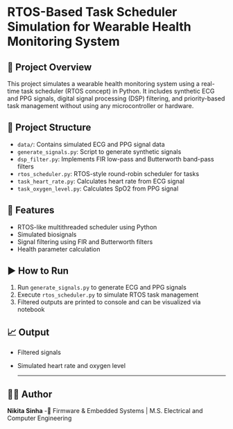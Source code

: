 # RTOS-Based Task Scheduler Simulation for Wearable Health Monitoring System

## 📌 Project Overview
This project simulates a wearable health monitoring system using a real-time task scheduler (RTOS concept) in Python. It includes synthetic ECG and PPG signals, digital signal processing (DSP) filtering, and priority-based task management without using any microcontroller or hardware.

## 🧱 Project Structure

- `data/`: Contains simulated ECG and PPG signal data
- `generate_signals.py`: Script to generate synthetic signals
- `dsp_filter.py`: Implements FIR low-pass and Butterworth band-pass filters
- `rtos_scheduler.py`: RTOS-style round-robin scheduler for tasks
- `task_heart_rate.py`: Calculates heart rate from ECG signal
- `task_oxygen_level.py`: Calculates SpO2 from PPG signal

## 🧠 Features
- RTOS-like multithreaded scheduler using Python
- Simulated biosignals
- Signal filtering using FIR and Butterworth filters
- Health parameter calculation

## ▶️ How to Run
1. Run `generate_signals.py` to generate ECG and PPG signals
2. Execute `rtos_scheduler.py` to simulate RTOS task management
3. Filtered outputs are printed to console and can be visualized via notebook

## 📈 Output
- Filtered signals
- Simulated heart rate and oxygen level

  ---

## 👩‍💻 Author
**Nikita Sinha** -🔧 Firmware & Embedded Systems | M.S. Electrical and Computer Engineering  

